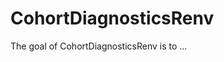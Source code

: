 
# CohortDiagnosticsRenv

<!-- badges: start -->
<!-- badges: end -->

The goal of CohortDiagnosticsRenv is to ...


